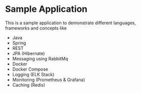 # Sample Application

This is a sample application to demonstrate different languages, frameworks and concepts like

- Java
- Spring
- REST
- JPA (Hibernate)
- Messaging using RabbitMq
- Docker
- Docker Compose
- Logging (ELK Stack)
- Monitoring (Prometheus & Grafana)
- Caching (Redis)
